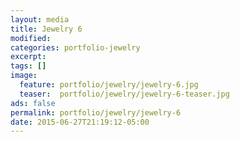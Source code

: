 ```yaml
---
layout: media
title: Jewelry 6
modified:
categories: portfolio-jewelry
excerpt:
tags: []
image:
  feature: portfolio/jewelry/jewelry-6.jpg
  teaser:  portfolio/jewelry/jewelry-6-teaser.jpg
ads: false
permalink: portfolio/jewelry/jewelry-6
date: 2015-06-27T21:19:12-05:00
---
```



